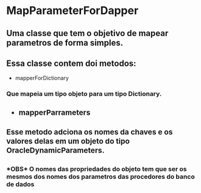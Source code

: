 # MapParameterForDapper
## Uma classe que tem o objetivo de mapear parametros de forma simples.
## Essa classe contem doi metodos:
<ul>
 <li>mapperForDictionary</li>
 </ul>
<h3>Que mapeia um tipo objeto para um tipo Dictionary<string, object>.<h3/>
 <ul>
 <li>mapperParrameters</li>
 </ul>
<h3>Esse metodo adciona os nomes da chaves e os valores delas em um objeto do tipo OracleDynamicParameters.<h3>
<h4> *OBS* O nomes das propriedades do objeto tem que ser os mesmos dos nomes dos parametros das procedores do banco de dados</h4>
 
